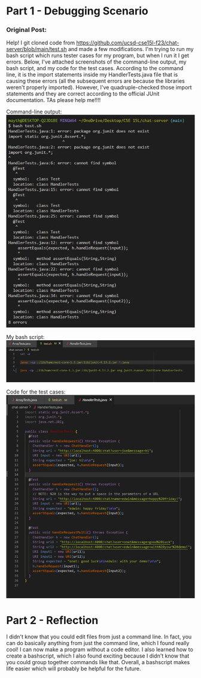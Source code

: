 # Part 1 - Debugging Scenario

### Original Post:
Help! I git cloned code from https://github.com/ucsd-cse15l-f23/chat-server/blob/main/test.sh and made a few modifications. I'm trying to run my bash script which runs tester cases for my program, but when I run it I get errors. Below, I've attached screenshots of the command-line output, my bash script, and my code for the test cases. According to the command line, it is the import statements inside my HandlerTests.java file that is causing these errors (all the subsequent errors are because the libraries weren't properly imported). However, I've quadruple-checked those import statements and they are correct according to the official JUnit documentation. TAs please help me!!!!

Command-line output:
![image1](screenshot1.png)

My bash script:
![image2](screenshot2.png)

Code for the test cases:
![image3](screenshot3.png)


# Part 2 - Reflection

I didn't know that you could edit files from just a command line. In fact, you can do basically anything from just the command line, which I found really cool! I can now make a program without a code editor. I also learned how to create a bashscript, which I also found exciting because I didn't know that you could group together commands like that. Overall, a bashscript makes life easier which will probably be helpful for the future.
